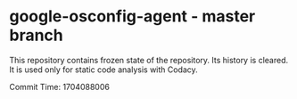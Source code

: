 # google-osconfig-agent - master branch

This repository contains frozen state of the repository.
Its history is cleared. It is used only for static code
analysis with Codacy.

Commit Time: 1704088006
